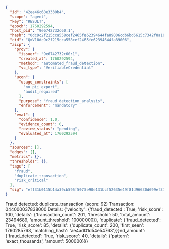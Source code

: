 ```json
{
  "id": "42ee46c68e3330b4",
  "scope": "agent",
  "key": "RESULT",
  "epoch": 1760292594,
  "host_pid": "9e6742732c60:1",
  "hash": "0dc9c2f215cca558cef2465fe62394644fa89006cdb6bd6615c7342f8a183fac",
  "cid": "QmV10dc9c2f215cca558cef2465fe62394644fa89006",
  "aicp": {
    "prov": {
      "issuer": "9e6742732c60:1",
      "created_at": 1760292594,
      "method": "automated_fraud_detection",
      "vc_type": "VerifiableCredential"
    },
    "ucon": {
      "usage_constraints": [
        "no_pii_export",
        "audit_required"
      ],
      "purpose": "fraud_detection_analysis",
      "enforcement": "mandatory"
    },
    "eval": {
      "confidence": 1.0,
      "evidence_count": 0,
      "review_status": "pending",
      "evaluated_at": 1760292594
    }
  },
  "sources": [],
  "edges": [],
  "metrics": {},
  "thresholds": {},
  "tags": [
    "fraud",
    "duplicate_transaction",
    "risk_critical"
  ],
  "sig": "eff31b0115b14a39cb595f5073e90e131bcf52635e49f81d96630d699ef3702f"
}
```

Fraud detected: duplicate_transaction (score: 92)
Transaction: 044000037838000
Details: {'velocity': {'fraud_detected': True, 'risk_score': 100, 'details': {'transaction_count': 201, 'threshold': 50, 'total_amount': 23494689, 'amount_threshold': 10000000}}, 'duplicate': {'fraud_detected': True, 'risk_score': 85, 'details': {'duplicate_count': 200, 'first_seen': 1760285763, 'matching_hash': 'ae4ad01d54e54763'}}}nd_amount': {'fraud_detected': True, 'risk_score': 40, 'details': {'pattern': 'exact_thousands', 'amount': 500000}}}